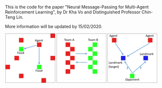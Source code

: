 This is the code for the paper "Neural Message-Passing for Multi-Agent Reinforcement Learning", by Dr Kha Vo and Distinguished Professor Chin-Teng Lin.

More information will be updated by 15/02/2020.

![](https://github.com/cibciuts/NMP_MARL/blob/master/figures/scenarios.png)
